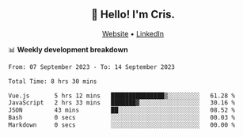 
<h2 align="center">👋 Hello! I'm Cris.</h2>
<p align="center">
  <a href="https://www.criscunas.dev">Website</a> •
  <a href="https://www.linkedin.com/in/cristophercunas/">LinkedIn</a> 
</p>


📊 **Weekly development breakdown**
<!--START_SECTION:waka-->

```txt
From: 07 September 2023 - To: 14 September 2023

Total Time: 8 hrs 30 mins

Vue.js       5 hrs 12 mins   ███████████████▒░░░░░░░░░   61.28 %
JavaScript   2 hrs 33 mins   ███████▓░░░░░░░░░░░░░░░░░   30.16 %
JSON         43 mins         ██░░░░░░░░░░░░░░░░░░░░░░░   08.52 %
Bash         0 secs          ░░░░░░░░░░░░░░░░░░░░░░░░░   00.03 %
Markdown     0 secs          ░░░░░░░░░░░░░░░░░░░░░░░░░   00.00 %
```

<!--END_SECTION:waka-->
